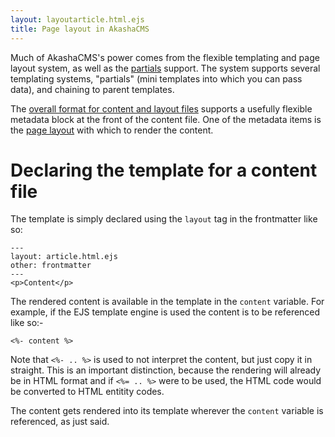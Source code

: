```yaml
---
layout: layoutarticle.html.ejs
title: Page layout in AkashaCMS
---
```


Much of AkashaCMS's power comes from the flexible templating and page layout system, as well as the [partials](/partials.html) support.  The system supports several templating systems, "partials" (mini templates into which you can pass data), and chaining to parent templates.

The [overall format for content and layout files](content.html) supports a usefully flexible metadata block at the front of the content file.  One of the metadata items is the [page layout](layout.html) with which to render the content.

Declaring the template for a content file
=========================================

The template is simply declared using the `layout` tag in the frontmatter like so:

    ---
    layout: article.html.ejs
    other: frontmatter
    ---
    <p>Content</p>

The rendered content is available in the template in the `content` variable.  For example, if the EJS template engine is used the content is to be referenced like so:-

    <%- content %>

Note that `<%- .. %>` is used to not interpret the content, but just copy it in straight.  This is an important distinction, because the rendering will already be in HTML format and if `<%= .. %>` were to be used, the HTML code would be converted to HTML entitity codes.

The content gets rendered into its template wherever the `content` variable is referenced, as just said.

